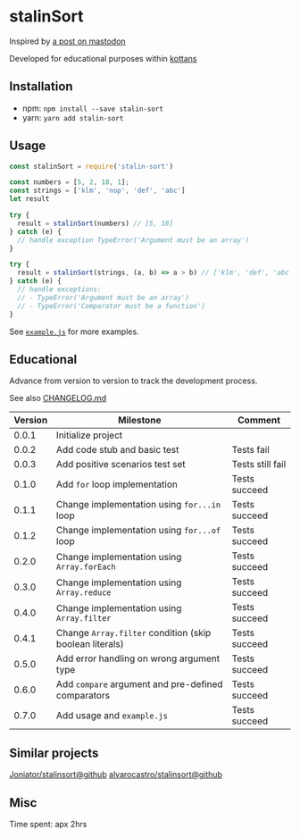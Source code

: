 # stalinSort

Inspired by [a post on mastodon](https://mastodon.social/@mathew/100958177234287431)

Developed for educational purposes within [kottans](https://github.com/kottans)

## Installation

- npm: `npm install --save stalin-sort`
- yarn: `yarn add stalin-sort`

## Usage

```javascript
const stalinSort = require('stalin-sort')

const numbers = [5, 2, 18, 1];
const strings = ['klm', 'nop', 'def', 'abc']
let result

try {
  result = stalinSort(numbers) // [5, 18]
} catch (e) {
  // handle exception TypeError('Argument must be an array')
}

try {
  result = stalinSort(strings, (a, b) => a > b) // ['klm', 'def', 'abc']
} catch (e) {
  // handle exceptions:
  // - TypeError('Argument must be an array')
  // - TypeError('Comparator must be a function')
}
```

See [`example.js`](./example.js) for more examples.

## Educational

Advance from version to version to track the development process.

See also [CHANGELOG.md](./CHANGELOG.md)

| Version | Milestone                       | Comment          |
| ------- | ------------------------------- | ---------------- |
| 0.0.1   | Initialize project              |                  |
| 0.0.2   | Add code stub and basic test    | Tests fail       |
| 0.0.3   | Add positive scenarios test set | Tests still fail |
| 0.1.0   | Add `for` loop implementation   | Tests succeed    |
| 0.1.1   | Change implementation using `for...in` loop | Tests succeed    |
| 0.1.2   | Change implementation using `for...of` loop | Tests succeed    |
| 0.2.0   | Change implementation using `Array.forEach` | Tests succeed    |
| 0.3.0   | Change implementation using `Array.reduce` | Tests succeed    |
| 0.4.0   | Change implementation using `Array.filter` | Tests succeed    |
| 0.4.1   | Change `Array.filter` condition (skip boolean literals) | Tests succeed    |
| 0.5.0   | Add error handling on wrong argument type | Tests succeed    |
| 0.6.0   | Add `compare` argument and pre-defined comparators | Tests succeed    |
| 0.7.0   | Add usage and `example.js`      | Tests succeed    |

## Similar projects

[Joniator/stalinsort@github](https://github.com/Joniator/stalinsort)
[alvarocastro/stalinsort@github](https://github.com/alvarocastro/stalinsort)

## Misc

Time spent: apx 2hrs
